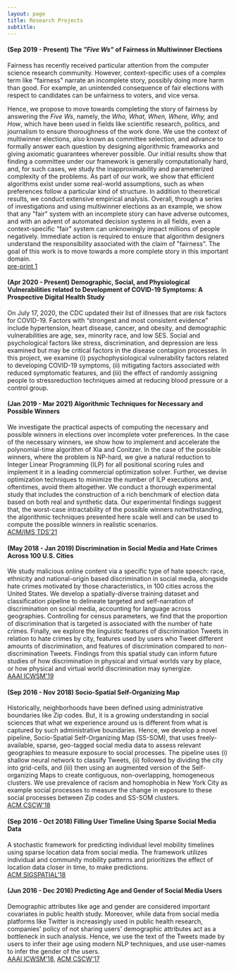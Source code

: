 ```yaml
---
layout: page
title: Research Projects
subtitle: 
---
```

#### (Sep 2019 - Present) The *"Five Ws"* of Fairness in Multiwinner Elections

Fairness has recently received particular attention from the computer science research community. However, context-specific uses of a complex term like "fairness" narrate an incomplete story, possibly doing more harm than good. For example, an unintended consequence of fair elections with respect to candidates can be unfairness to voters, and vice versa.

Hence, we propose to move towards completing the story of fairness by answering the *Five Ws*, namely, the *Who, What, When, Where, Why,* and *How*, which have been used in fields like scientific research, politics, and journalism to ensure thoroughness of the work done. We use the context of multiwinner elections, also known as committee selection, and advance to formally answer each question by designing algorithmic frameworks and giving axiomatic guarantees wherever possible. Our initial results show that finding a committee under our framework is generally computationally hard, and, for such cases, we study the inapproximability and parameterized complexity of the problems. As part of our work, we show that efficient algorithms exist under some real-world assumptions, such as when preferences follow a particular kind of structure. In addition to theoretical results, we conduct extensive empirical analysis. Overall, through a series of investigations and using multiwinner elections as an example, we show that any "fair" system with an incomplete story can have adverse outcomes, and with an advent of automated decision systems in all fields, even a context-specific "fair" system can unknowingly impact millions of people negatively. Immediate action is required to ensure that algorithm designers understand the responsibility associated with the claim of "fairness".  The goal of this work is to move towards a more complete story in this important domain. <br/>
[pre-print 1](https://arxiv.org/pdf/2107.07356.pdf)

#### (Apr 2020 - Present) Demographic, Social, and Physiological Vulnerabilities related to Development of COVID-19 Symptoms: A Prospective Digital Health Study

On July 17, 2020, the CDC updated their list of illnesses that are risk factors for COVID-19. Factors with “strongest and most consistent evidence” include hypertension, heart disease, cancer, and obesity, and demographic vulnerabilities are age, sex, minority race, and low SES. Social and psychological factors like stress, discrimination, and depression are less examined but may be critical factors in the disease contagion processes. In this project, we examine (i) psychophysiological vulnerability factors related to developing COVID-19 symptoms, (ii) mitigating factors associated with reduced symptomatic features, and (iii) the effect of randomly assigning people to stressreduction techniques aimed at reducing blood pressure or a control group.  <br/>

#### (Jan 2019 - Mar 2021) Algorithmic Techniques for Necessary and Possible Winners

We investigate the practical aspects of computing the necessary and possible winners in elections over incomplete voter preferences. In the case of the necessary winners, we show how to implement and accelerate the polynomial-time algorithm of Xia and Conitzer. In the case of the possible winners, where the problem is NP-hard, we give a natural reduction to Integer Linear Programming (ILP) for all positional scoring rules and implement it in a leading commercial optimization solver. Further, we devise optimization techniques to minimize the number of ILP executions and, oftentimes, avoid them altogether. We conduct a thorough experimental study that includes the construction of a rich benchmark of election data based on both real and synthetic data. Our experimental findings suggest that, the worst-case intractability of the possible winners notwithstanding, the algorithmic techniques presented here scale well and can be used to compute the possible winners in realistic scenarios.  <br/>
[ACM/IMS TDS'21](https://dl.acm.org/doi/10.1145/3458472) <br/>


#### (May 2018 - Jan 2019) Discrimination in Social Media and Hate Crimes Across 100 U.S. Cities

We study malicious online content via a specific type of hate speech: race, ethnicity and national-origin based discrimination in social media, alongside hate crimes motivated by those characteristics, in 100 cities across the United States. We develop a spatially-diverse training dataset and classification pipeline to delineate targeted and self-narration of discrimination on social media, accounting for language across geographies. Controlling for census parameters, we find that the proportion of discrimination that is targeted is associated with the number of hate crimes. Finally, we explore the linguistic features of discrimination Tweets in relation to hate crimes by city, features used by users who Tweet different amounts of discrimination, and features of discrimination compared to non-discrimination Tweets. Findings from this spatial study can inform future studies of how discrimination in physical and virtual worlds vary by place, or how physical and virtual world discrimination may synergize. <br/>
[AAAI ICWSM'19](https://wvvw.aaai.org/ojs/index.php/ICWSM/article/download/3354/3222/)<br/>

#### (Sep 2016 - Nov 2018) Socio-Spatial Self-Organizing Map

Historically, neighborhoods have been defined using administrative boundaries like Zip codes. But, it is a growing understanding in social sciences that what we experience around us is different from what is captured by such administrative boundaries. Hence, we develop a novel pipeline, Socio-Spatial Self-Organizing Map (SS-SOM), that uses freely-available, sparse, geo-tagged social media data to assess relevant geographies to measure exposure to social processes. The pipeline uses (i) shallow neural network to classify Tweets, (ii) followed by dividing the city into grid-cells, and (iii) then using an augmented version of the Self-organizing Maps to create contiguous, non-overlapping, homogeneous clusters. We use prevalence of racism and homophobia in New York City as example social processes to measure the change in exposure to these social processes between Zip codes and SS-SOM clusters.<br/>
[ACM CSCW'18](https://dl.acm.org/citation.cfm?id=3274414)

#### (Sep 2016 - Oct 2018) Filling User Timeline Using Sparse Social Media Data

A stochastic framework for predicting individual level mobility timelines using sparse location data from social media. The framework utilizes individual and community mobility patterns and prioritizes the effect of location data closer in time, to make predictions. <br/>
[ACM SIGSPATIAL'18](https://dl.acm.org/citation.cfm?id=3274982)

#### (Jun 2016 - Dec 2016) Predicting Age and Gender of Social Media Users

Demographic attributes like age and gender are considered important covariates in public health study. Moreover, while data from social media platforms like Twitter is increasingly used in public health research, companies' policy of not sharing  users' demographic attributes act as a bottleneck in such analysis. Hence, we use the text of the Tweets made by users to infer their age using modern NLP techniques, and use user-names to infer the gender of the users. <br/>
[AAAI ICWSM'18](https://www.aaai.org/ocs/index.php/ICWSM/ICWSM18/paper/viewPDFInterstitial/17846/17048), [ACM CSCW'17](https://dl.acm.org/ft_gateway.cfm?id=3134689&type=pdf)

